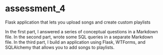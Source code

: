 # assessment_4
Flask application that lets you upload songs and create custom playlists

In the first part, I answered a series of conceptual questions in a Markdown file.
In the second part, wrote some SQL queries in a separate Markdown file.
In the third part, I build an application using Flask, WTForms, and SQLAlchemy that allows you to add songs to playlists.
